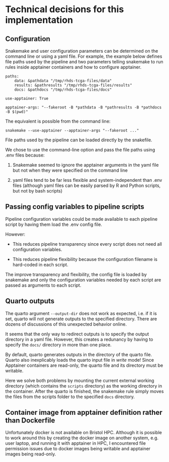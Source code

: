# Technical decisions for this implementation

## **Configuration**

Snakemake and user configuration parameters can be determined
on the command line or using a yaml file.
For example, the example below defines file paths used by the pipeline
and two parameters telling snakemake to
run rules inside apptainer containers and how to configure apptainer.

```
paths:
    data: &pathdata "/tmp/rhds-tcga-files/data"
    results: &pathresults "/tmp/rhds-tcga-files/results"
    docs: &pathdocs "/tmp/rhds-tcga-files/docs"

use-apptainer: True

apptainer-args: "--fakeroot -B *pathdata -B *pathresults -B *pathdocs -B $(pwd)"
```

The equivalent is possible from the command line:

```
snakemake --use-apptainer --apptainer-args "--fakeroot ..."
```

File paths used by the pipeline can be loaded directly
by the snakefile.

We chose to use the command-line option and pass the file paths using
.env files because:

1. Snakemake seemed to ignore the apptainer arguments in the yaml file
   but not when they were specified on the command line

2. yaml files tend to be far less flexible and system-independent
   than .env files (although yaml files can be easily parsed by R and Python
   scripts, but not by bash scripts) 

## Passing config variables to pipeline scripts

Pipeline configuration variables could be made available
to each pipeline script by having them load the .env config file.

However:

* This reduces pipeline transparency since every script does not need all
  configuration variables. 

* This reduces pipeline flexibility because the configuration filename
  is hard-coded in each script.

The improve transparency and flexibility,
the config file is loaded by snakemake
and only the configuration variables needed by each script
are passed as arguments to each script.

## Quarto outputs

The quarto argument `--output-dir` does not work as expected,
i.e. if it is set, quarto will not generate outputs to the specified
directory. There are dozens of discussions of this unexpected behavior
online.

It seems that the only way to redirect outputs is to specify
the output directory in a yaml file.
However, this creates a redunancy by having to specify the
`docs/` directory in more than one place.

By default, quarto generates outputs in the directory of the quarto
file.  Quarto also inexplicably loads the quarto input file
in *write* mode! Since Apptainer containers are read-only,
the quarto file and its directory must be writable. 

Here we solve both problems by mounting the current external
working directory (which contains the `scripts` directory)
as the working directory in the container.
After the quarto is finished, the snakemake rule simply
moves the files from the scripts folder to the specified
`docs` directory.

## Container image from apptainer definition rather than Dockerfile

Unfortunately docker is not available on Bristol HPC.
Although it is possible to work around this by creating
the docker image on another system, e.g. user laptop,
and running it with apptainer in HPC,
I encountered file permission issues due to docker images
being writable and apptainer images being read-only.
